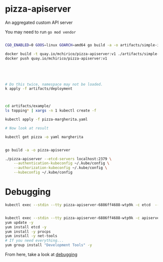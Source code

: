 # pizza-apiserver
An aggregated custom API server


You may need to run `go mod vendor`


```bash

CGO_ENABLED=0 GOOS=linux GOARCH=amd64 go build -a -o artifacts/simple-image/pizza-apiserver

docker build -t quay.io/mchirico/pizza-apiserver:v1 ./artifacts/simple-image
docker push quay.io/mchirico/pizza-apiserver:v1





# Do this twice, namespace may not be loaded.
k apply -f artifacts/deployment



cd artifacts/example/
ls topping* | xargs -n 1 kubectl create -f

kubectl apply -f pizza-margherita.yaml

# Now look at result 

kubectl get pizza -o yaml margherita



```



```bash
go build -a -o pizza-apiserver

./pizza-apiserver --etcd-servers localhost:2379 \
    --authentication-kubeconfig ~/.kube/config \
    --authorization-kubeconfig ~/.kube/config \
    --kubeconfig ~/.kube/config

```

# Debugging

```bash
kubectl exec --stdin --tty pizza-apiserver-6886ff4688-wtp9k -c etcd  -- /bin/sh


kubectl exec --stdin --tty pizza-apiserver-6886ff4688-wtp9k -c apiserver  -- /bin/bash
yum update -y
yum install etcd -y
yum install -y procps
yum install -y net-tools
# If you need everything...
yum group install "Development Tools" -y


```

From here, take a look at [debugging](https://github.com/mchirico/pizza-apiserver/issues/1)

